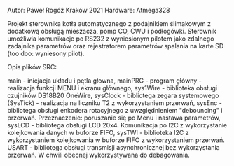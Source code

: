 Autor: Paweł Rogóż
Kraków 2021
Hardware: Atmega328

Projekt sterownika kotła automatycznego z podajnikiem ślimakowym z dodatkową obsługą mieszacza, pomp CO, CWU i podłogówki.
Sterownik umożliwia komunikacje po RS232 z wyniesionym pilotem jako zdalnego zadajnika parametrów oraz rejestratorem
parametrów spalania na karte SD (too doo: wyniesony pilot).

Opis plików SRC:

main - inicjacja układu i pętla głowna,
mainPRG - program główny - realizacja funkcji MENU i ekranu głównego,
sys1Wire - biblioteka obsługi czujników DS18B20 OneWire,
sysClock - bibliotega zegara systemowego (SysTick) - realizacja na liczniku T2 z wykorzystaniem przerwań,
sysEnc - bibliotega obsługi enkodera rotacyjnego z uwzględnieniem "debouncing" i przerwań. Przeznaczenie: poruszanie się po Menu i nastawa parametrów,
sysLCD - bibliotega obsługi LCD 20x4. Komunikacja po I2C z wykorzystanie kolejkowania danych w buforze FIFO,
sysTWI - biblioteka I2C z wykorzystaniem kolejkowania w buforze FIFO z wykorzystaniem przerwań.
USART - bibliotega obsługi transmisji asynchronicznej bez wykorzystania przerwań. W chwili obecnej wykorzystywana do debagowania.
